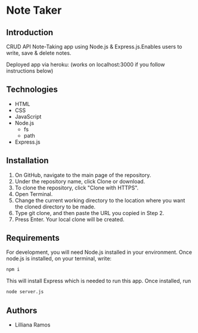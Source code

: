 # Note Taker

## Introduction 
CRUD API Note-Taking app using Node.js & Express.js.Enables users to write, save & delete notes.

Deployed app via heroku: 
(works on localhost:3000 if you follow instructions below)

## Technologies
* HTML 
* CSS 
* JavaScript
* Node.js
  * fs
  * path
* Express.js 

## Installation
1. On GitHub, navigate to the main page of the repository.
2. Under the repository name, click Clone or download.
3. To clone the repository, click "Clone with HTTPS".
4. Open Terminal.
5. Change the current working directory to the location where you want the cloned directory to be made.
6. Type git clone, and then paste the URL you copied in Step 2.
7. Press Enter. Your local clone will be created. 

## Requirements

For development, you will need Node.js installed in your environment. Once node.js is installed, on your terminal, write: 
``` bash 
npm i 
``` 
This will install Express which is needed to run this app. 
 Once installed, run 
 ```bash 
node server.js
 ```

## Authors
* Lilliana Ramos

